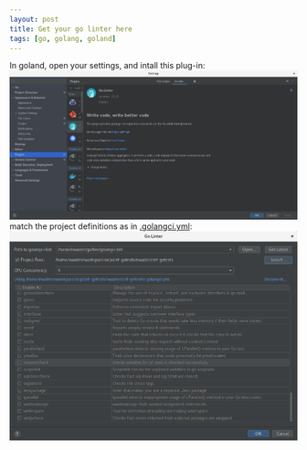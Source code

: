 ```yaml
---
layout: post
title: Get your go linter here
tags: [go, golang, goland]
---
```


In goland, open your settings, and intall this plug-in:
![](../assets/posts/go-linter-go/go-linter.png)
match the project definitions as in [.golangci.yml](https://golangci-lint.run/usage/configuration/):
![linter defintions](../assets/posts/go-linter-go/linter_config.png)